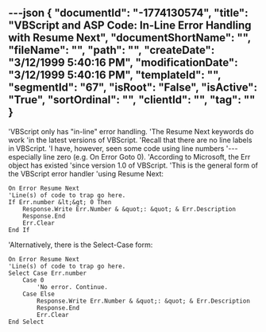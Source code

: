 ---json
{
  "documentId": "-1774130574",
  "title": "VBScript and ASP Code: In-Line Error Handling with Resume Next",
  "documentShortName": "",
  "fileName": "",
  "path": "",
  "createDate": "3/12/1999 5:40:16 PM",
  "modificationDate": "3/12/1999 5:40:16 PM",
  "templateId": "",
  "segmentId": "67",
  "isRoot": "False",
  "isActive": "True",
  "sortOrdinal": "",
  "clientId": "",
  "tag": ""
}
---

'VBScript only has &quot;in-line&quot; error handling.
'The Resume Next keywords do work
'in the latest versions of VBScript.
'Recall that there are no line labels in VBScript.
'I have, however, seen some code using line numbers
'---especially line zero (e.g. On Error Goto 0).
'According  to Microsoft, the Err object has existed
'since version 1.0 of VBScript.
'This is the general form of the VBScript error handler
'using Resume Next:

    On Error Resume Next
    'Line(s) of code to trap go here.
    If Err.number &lt;&gt; 0 Then
        Response.Write Err.Number & &quot;: &quot; & Err.Description
        Response.End
        Err.Clear
    End If

'Alternatively, there is the Select-Case form:

    On Error Resume Next
    'Line(s) of code to trap go here.
    Select Case Err.number
        Case 0
            'No error. Continue.
        Case Else
            Response.Write Err.Number & &quot;: &quot; & Err.Description
            Response.End
            Err.Clear
    End Select
